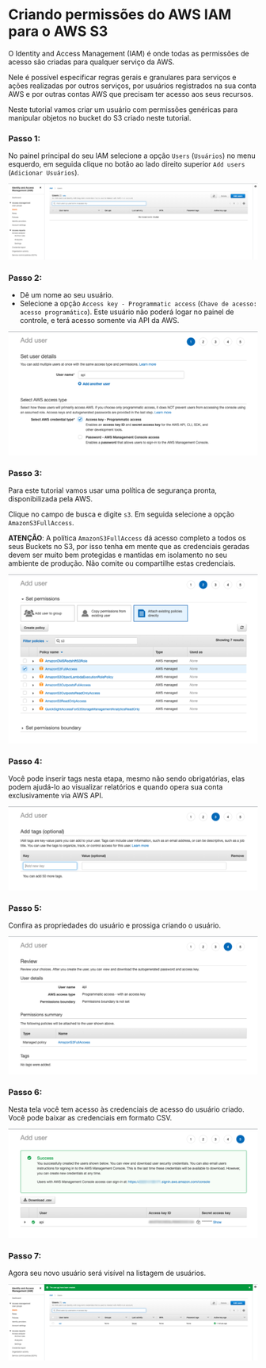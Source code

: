 # Criando permissões do AWS IAM para o AWS S3

O Identity and Access Management (IAM) é onde todas as permissões de acesso são criadas para qualquer serviço da AWS.

Nele é possível especificar regras gerais e granulares para serviços e ações realizadas por outros serviços, por
usuários registrados na sua conta AWS e por outras contas AWS que precisam ter acesso aos seus recursos.

Neste tutorial vamos criar um usuário com permissões genéricas para manipular objetos no bucket do S3 criado neste 
tutorial.

### Passo 1:
No painel principal do seu IAM selecione a opção `Users` (`Usuários`) no menu esquerdo, em seguida clique no botão ao
lado direito superior `Add users` (`Adicionar Usuários`).

![image info](./images/IAM/step-1.png)

### Passo 2:
- Dê um nome ao seu usuário.
- Selecione a opção `Access key - Programmatic access` (`Chave de acesso: acesso programático`). Este usuário não 
poderá logar no painel de controle, e terá acesso somente via API da AWS.

![image info](./images/IAM/step-2.png)

### Passo 3:
Para este tutorial vamos usar uma política de segurança pronta, disponibilizada pela AWS. 

Clique no campo de busca e digite `s3`. Em seguida selecione a opção `AmazonS3FullAccess`.

**ATENÇÃO**: A política `AmazonS3FullAccess` dá acesso completo a todos os seus Buckets no S3, por isso tenha em 
mente que as credenciais geradas devem ser muito bem protegidas e mantidas em isolamento no seu ambiente de produção.
Não comite ou compartilhe estas credenciais.

![image info](./images/IAM/step-3.png)

### Passo 4:
Você pode inserir tags nesta etapa, mesmo não sendo obrigatórias, elas podem ajudá-lo ao visualizar relatórios
e quando opera sua conta exclusivamente via AWS API.

![image info](./images/IAM/step-4.png)

### Passo 5:
Confira as propriedades do usuário e prossiga criando o usuário.

![image info](./images/IAM/step-5.png)

### Passo 6:
Nesta tela você tem acesso às credenciais de acesso do usuário criado. Você pode baixar as credenciais em formato CSV.

![image info](./images/IAM/step-6.png)

### Passo 7:
Agora seu novo usuário será visível na listagem de usuários.

![image info](./images/IAM/step-7.png)

